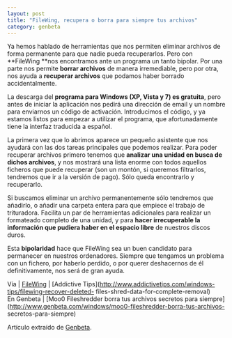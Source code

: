 ```yaml
---
layout: post
title: "FileWing, recupera o borra para siempre tus archivos"
category: genbeta
---
```




Ya hemos hablado de herramientas que nos permiten eliminar archivos de forma
permanente para que nadie pueda recuperarlos. Pero con **FileWing **nos
encontramos ante un programa un tanto bipolar. Por una parte nos permite
**borrar archivos** de manera irremediable, pero por otra, nos ayuda a
**recuperar archivos** que podamos haber borrado accidentalmente.

La descarga del **programa para Windows (XP, Vista y 7) es gratuita**, pero
antes de iniciar la aplicación nos pedirá una dirección de email y un nombre
para enviarnos un código de activación. Introducimos el código, y ya estamos
listos para empezar a utilizar el programa, que afortunadamente tiene la
interfaz traducida a español.  
  
La primera vez que lo abrimos aparece un pequeño asistente que nos ayudará con
las dos tareas principales que podemos realizar. Para poder recuperar archivos
primero tenemos que **analizar una unidad en busca de dichos archivos**, y nos
mostrará una lista enorme con todos aquellos ficheros que puede recuperar (son
un montón, si queremos filtrarlos, tendremos que ir a la versión de pago).
Sólo queda encontrarlo y recuperarlo.

Si buscamos eliminar un archivo permanentemente sólo tendremos que añadirlo, o
añadir una carpeta entera para que empiece el trabajo de trituradora. Facilita
un par de herramientas adicionales para realizar un formateado completo de una
unidad, y para **hacer irrecuperable la información que pudiera haber en el
espacio libre** de nuestros discos duros.

Esta **bipolaridad** hace que FileWing sea un buen candidato para permanecer
en nuestros ordenadores. Siempre que tengamos un problema con un fichero, por
haberlo perdido, o por querer deshacernos de él definitivamente, nos será de
gran ayuda.

Vía | [FileWing](http://www.abelssoft.net/filewing.php) | [Addictive
Tips](http://www.addictivetips.com/windows-tips/filewing-recover-deleted-
files-shred-data-for-complete-removal)  
En Genbeta | [Moo0 Fileshredder borra tus archivos secretos para
siempre](http://www.genbeta.com/windows/moo0-fileshredder-borra-tus-archivos-
secretos-para-siempre)

Artículo extraído de [Genbeta](http://www.genbeta.com).